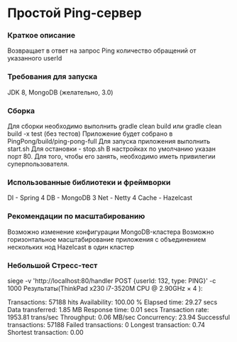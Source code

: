 Простой Ping-сервер
=========

### Краткое описание
Возвращает в ответ на запрос Ping количество обращений от указанного userId

### Требования для запуска
JDK 8, MongoDB (желательно, 3.0)

### Сборка
Для сборки необходимо выполнить gradle clean build или gradle clean build -x test (без тестов)
Приложение будет собрано в PingPong/build/ping-pong-full
Для запуска приложения выполнить start.sh
Для остановки - stop.sh
В настройках по умолчанию указан порт 80. Для того, чтобы его занять, необходимо иметь привилегии суперпользователя.


### Использованные библиотеки и фреймворки
DI - Spring 4
DB - MongoDB 3
Net - Netty 4
Cache - Hazelcast

### Рекомендации по масштабированию
Возможно изменение конфигурации MongoDB-кластера
Возможно горизонтальное масштабирование приложения с объединением нескольких нод Hazelcast в один кластер

### Небольшой Стресс-тест
siege -v 'http://localhost:80/handler POST {userId: 132, type: PING}' -c 1000
Результаты(ThinkPad x230  i7-3520M CPU @ 2.90GHz × 4 ):

Transactions:		       57188 hits
Availability:		      100.00 %
Elapsed time:		       29.27 secs
Data transferred:	        1.85 MB
Response time:		        0.01 secs
Transaction rate:	     1953.81 trans/sec
Throughput:		        0.06 MB/sec
Concurrency:		       23.94
Successful transactions:       57188
Failed transactions:	           0
Longest transaction:	        0.74
Shortest transaction:	        0.00
